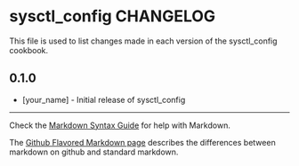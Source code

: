 sysctl_config CHANGELOG
=======================

This file is used to list changes made in each version of the sysctl_config cookbook.

0.1.0
-----
- [your_name] - Initial release of sysctl_config

- - -
Check the [Markdown Syntax Guide](http://daringfireball.net/projects/markdown/syntax) for help with Markdown.

The [Github Flavored Markdown page](http://github.github.com/github-flavored-markdown/) describes the differences between markdown on github and standard markdown.
